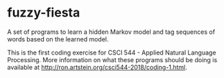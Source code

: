 # fuzzy-fiesta
A set of programs to learn a hidden Markov model and tag sequences of words based on the learned model.

This is the first coding exercise for CSCI 544 - Applied Natural Language Processing. More information on what these programs should be doing is available at http://ron.artstein.org/csci544-2018/coding-1.html.
